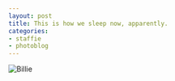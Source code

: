 ```yaml
---
layout: post
title: This is how we sleep now, apparently.
categories:
- staffie
- photoblog
---
```

![Billie](http://farm8.staticflickr.com/7414/9223270343_eb87b433bd_o.jpg)
